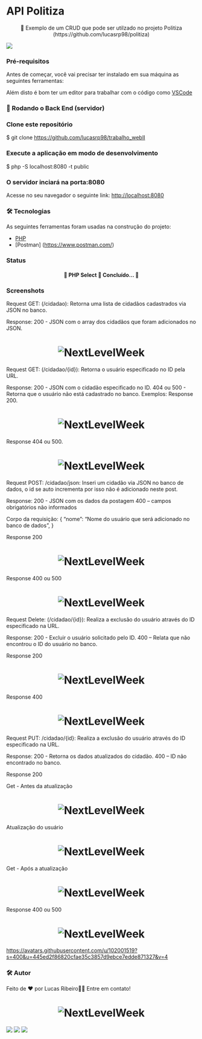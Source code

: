 
# API Politiza 

<p align="center">🚀 Exemplo de um CRUD que pode ser utilzado no projeto Politiza (https://github.com/lucasrp98/politiza)</p>

<img src="https://img.shields.io/static/v1?label=API&message=Politiza&color=7159c1&style=for-the-badge&logo=ghost"/>

### Pré-requisitos

Antes de começar, você vai precisar ter instalado em sua máquina as seguintes ferramentas:

Além disto é bom ter um editor para trabalhar com o código como [VSCode](https://code.visualstudio.com/)

### 🎲 Rodando o Back End (servidor)


### Clone este repositório
$ git clone <https://github.com/lucasrp98/trabalho_webII>

### Execute a aplicação em modo de desenvolvimento
$ php -S localhost:8080 -t public  

### O servidor inciará na porta:8080 
Acesse no seu navegador o seguinte link: <http://localhost:8080>

### 🛠 Tecnologias

As seguintes ferramentas foram usadas na construção do projeto:

- [PHP](https://www.php.net/docs.php)
- [Postman] (https://www.postman.com/)

### Status
<h4 align="center"> 
	🚧  PHP Select 🚀 Concluído...  🚧
</h4>

### Screenshots

Request GET: (/cidadao): Retorna uma lista de cidadãos cadastrados via JSON no banco.

Response: 
200 - JSON com o array dos cidadãos que foram adicionados no JSON. 
<h1 align="center">
  <img alt="NextLevelWeek" title="#NextLevelWeek" src="./images/Evidencia - 1.png" />
</h1>

Request GET: (/cidadao/{id}): Retorna o usuário especificado no ID pela URL.

Response: 
200 - JSON com o cidadão especificado no ID. 
404 ou 500 - Retorna que o usuário não está cadastrado no banco. 
Exemplos: Response 200. 

<h1 align="center">
  <img alt="NextLevelWeek" title="#NextLevelWeek" src="./images/Evidencia - 2.png" />
</h1>

Response 404 ou 500. 

<h1 align="center">
  <img alt="NextLevelWeek" title="#NextLevelWeek" src="./images/Evidencia-3.png" />
</h1>

Request POST: /cidadao/json: Inseri um cidadão via JSON no banco de dados, o id se auto incrementa por isso não é adicionado neste post.

Response:
200 - JSON com os dados da postagem
	400  – campos obrigatórios não informados

Corpo da requisição:
{
“nome”: “Nome do usuário que será adicionado no banco de dados”,
}

Response 200

<h1 align="center">
  <img alt="NextLevelWeek" title="#NextLevelWeek" src="./images/Evidencia-3.png" />
</h1>

Response 400 ou 500

<h1 align="center">
  <img alt="NextLevelWeek" title="#NextLevelWeek" src="./images/Evidencia-4.png" />
</h1>

Request Delete: (/cidadao/{id}): Realiza a exclusão do usuário através do ID especificado na URL. 

Response:
200 - Excluir o usuário solicitado pelo ID. 
400  – Relata que não encontrou o ID do usuário no banco. 

Response 200

<h1 align="center">
  <img alt="NextLevelWeek" title="#NextLevelWeek" src="./images/Evidencia-5.png" />
</h1>

Response 400

<h1 align="center">
  <img alt="NextLevelWeek" title="#NextLevelWeek" src="./images/Evidencia-6.png" />
</h1>

Request PUT: /cidadao/{id}: Realiza a exclusão do usuário através do ID especificado na URL. 

Response:
200 - Retorna os dados atualizados do cidadão.
	400  – ID não encontrado no banco.

Response 200


Get - Antes da atualização

<h1 align="center">
  <img alt="NextLevelWeek" title="#NextLevelWeek" src="./images/Evidencia-7.png" />
</h1>

Atualização do usuário 

<h1 align="center">
  <img alt="NextLevelWeek" title="#NextLevelWeek" src="./images/Evidencia-8.png" />
</h1>

Get - Após a atualização

<h1 align="center">
  <img alt="NextLevelWeek" title="#NextLevelWeek" src="./images/Evidencia-9.png" />
</h1>

Response 400 ou 500

<h1 align="center">
  <img alt="NextLevelWeek" title="#NextLevelWeek" src="./images/Evidencia-10.png" />
</h1>

https://avatars.githubusercontent.com/u/102001519?s=400&u=445ed2f86820cfae35c3857d9ebce7edde871327&v=4
### 🛠 Autor 

Feito de ❤️ por Lucas Ribeiro👋🏽 Entre em contato!

<h1 align="center">
  <img alt="NextLevelWeek" title="#NextLevelWeek" src="https://avatars.githubusercontent.com/u/102001519?s=400&u=445ed2f86820cfae35c3857d9ebce7edde871327&v=4" />
</h1>

<div>
<a href="https://www.instagram.com/lucasribeiroo_98/" target="_blank"><img src="https://img.shields.io/badge/-Instagram-%23E4405F?style=for-the-badge&logo=instagram&logoColor=white" target="_blank"></a>
<a href = "lucaorpacheco@gmail.com"><img src="https://img.shields.io/badge/Gmail-D14836?style=for-the-badge&logo=gmail&logoColor=white" target="_blank"></a>
<a href="https://www.linkedin.com/in/lucas-ribeiro-582871169/" target="_blank"><img src="https://img.shields.io/badge/-LinkedIn-%230077B5?style=for-the-badge&logo=linkedin&logoColor=white" target="_blank"></a>   
</div>

